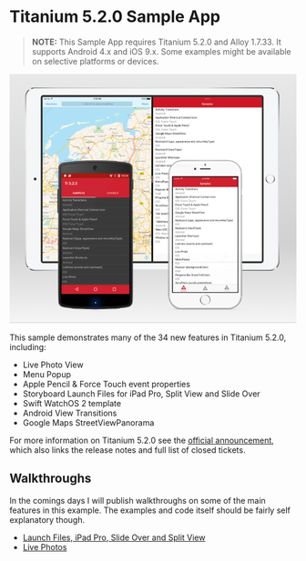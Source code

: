 # Titanium 5.2.0 Sample App

> **NOTE:** This Sample App requires Titanium 5.2.0 and Alloy 1.7.33. It supports Android 4.x and iOS 9.x. Some examples might be available on selective platforms or devices.

![screenshots](docs/screenshots.png)

This sample demonstrates many of the 34 new features in Titanium 5.2.0, including:

* Live Photo View
* Menu Popup
* Apple Pencil & Force Touch event properties
* Storyboard Launch Files for iPad Pro, Split View and Slide Over
* Swift WatchOS 2 template
* Android View Transitions
* Google Maps StreetViewPanorama

For more information on Titanium 5.2.0 see the [official announcement](http://www.appcelerator.com/blog/2016/02/ga-release-of-cli-5-2-titanium-5-2-and-studio-4-5/), which also links the release notes and full list of closed tickets.

## Walkthroughs

In the comings days I will publish walkthroughs on some of the main features in this example. The examples and code itself should be fairly self explanatory though.

* [Launch Files, iPad Pro, Slide Over and Split View](docs/launchfiles.md)
* [Live Photos](docs/livephotos.md)